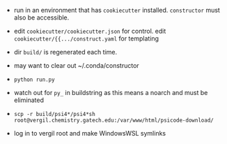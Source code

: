 
* run in an environment that has `cookiecutter` installed. `constructor` must also be accessible.

* edit `cookiecutter/cookiecutter.json` for control. edit `cookiecutter/{{.../construct.yaml` for templating

* dir `build/` is regenerated each time.

* may want to clear out ~/.conda/constructor

* `python run.py`

* watch out for `py_` in buildstring as this means a noarch and must be eliminated

* `scp -r build/psi4*/psi4*sh root@vergil.chemistry.gatech.edu:/var/www/html/psicode-download/`

* log in to vergil root and make WindowsWSL symlinks

